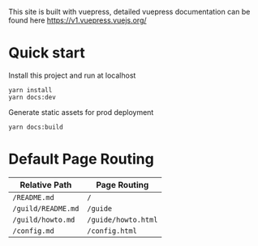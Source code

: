 This site is built with vuepress, detailed vuepress documentation can be found here
https://v1.vuepress.vuejs.org/

# Quick start

Install this project and run at localhost
```
yarn install
yarn docs:dev
````

Generate static assets for prod deployment
```
yarn docs:build
```

# Default Page Routing

| Relative Path | Page Routing |
|---|---|
| `/README.md` | `/` |
| `/guild/README.md` | `/guide` |
| `/guild/howto.md` | `/guide/howto.html` |
| `/config.md` | `/config.html` |
